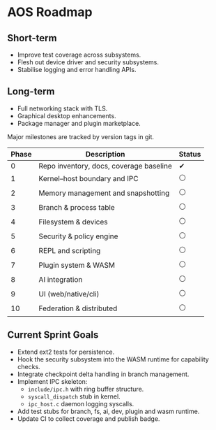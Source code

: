 # AOS Roadmap

## Short-term
- Improve test coverage across subsystems.
- Flesh out device driver and security subsystems.
- Stabilise logging and error handling APIs.

## Long-term
- Full networking stack with TLS.
- Graphical desktop enhancements.
- Package manager and plugin marketplace.

Major milestones are tracked by version tags in git.

| Phase | Description | Status |
|-------|-------------|-------|
| 0 | Repo inventory, docs, coverage baseline | ✔ |
| 1 | Kernel–host boundary and IPC | ⚪ |
| 2 | Memory management and snapshotting | ⚪ |
| 3 | Branch & process table | ⚪ |
| 4 | Filesystem & devices | ⚪ |
| 5 | Security & policy engine | ⚪ |
| 6 | REPL and scripting | ⚪ |
| 7 | Plugin system & WASM | ⚪ |
| 8 | AI integration | ⚪ |
| 9 | UI (web/native/cli) | ⚪ |
| 10 | Federation & distributed | ⚪ |

## Current Sprint Goals
- Extend ext2 tests for persistence.
- Hook the security subsystem into the WASM runtime for capability checks.
- Integrate checkpoint delta handling in branch management.
- Implement IPC skeleton:
  - `include/ipc.h` with ring buffer structure.
  - `syscall_dispatch` stub in kernel.
  - `ipc_host.c` daemon logging syscalls.
- Add test stubs for branch, fs, ai, dev, plugin and wasm runtime.
- Update CI to collect coverage and publish badge.
